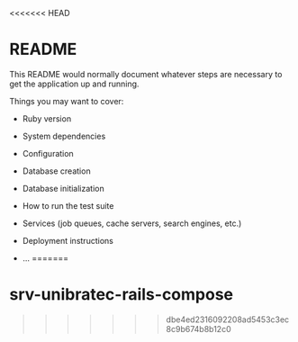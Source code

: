 <<<<<<< HEAD
# README

This README would normally document whatever steps are necessary to get the
application up and running.

Things you may want to cover:

* Ruby version

* System dependencies

* Configuration

* Database creation

* Database initialization

* How to run the test suite

* Services (job queues, cache servers, search engines, etc.)

* Deployment instructions

* ...
=======
# srv-unibratec-rails-compose
>>>>>>> dbe4ed2316092208ad5453c3ec8c9b674b8b12c0
